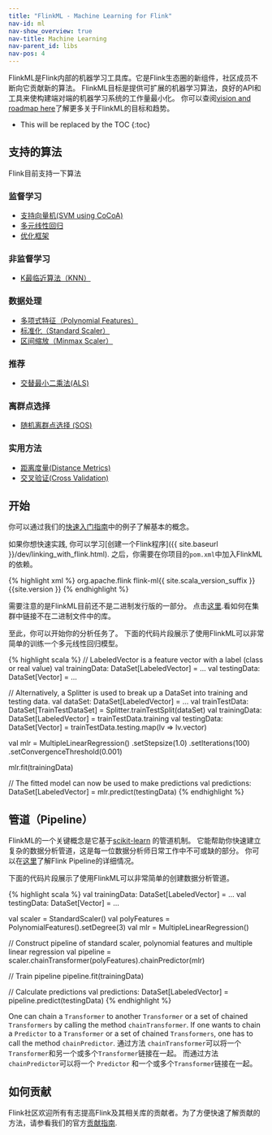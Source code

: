 ```yaml
---
title: "FlinkML - Machine Learning for Flink"
nav-id: ml
nav-show_overview: true
nav-title: Machine Learning
nav-parent_id: libs
nav-pos: 4
---
```

<!--
Licensed to the Apache Software Foundation (ASF) under one
or more contributor license agreements.  See the NOTICE file
distributed with this work for additional information
regarding copyright ownership.  The ASF licenses this file
to you under the Apache License, Version 2.0 (the
"License"); you may not use this file except in compliance
with the License.  You may obtain a copy of the License at

  http://www.apache.org/licenses/LICENSE-2.0

Unless required by applicable law or agreed to in writing,
software distributed under the License is distributed on an
"AS IS" BASIS, WITHOUT WARRANTIES OR CONDITIONS OF ANY
KIND, either express or implied.  See the License for the
specific language governing permissions and limitations
under the License.
-->

FlinkML是Flink内部的机器学习工具库。它是Flink生态圈的新组件，社区成员不断向它贡献新的算法。
FlinkML目标是提供可扩展的机器学习算法，良好的API和工具来使构建端对端的机器学习系统的工作量最小化。
你可以查阅[vision
and roadmap here](https://cwiki.apache.org/confluence/display/FLINK/FlinkML%3A+Vision+and+Roadmap)了解更多关于FlinkML的目标和趋势。

* This will be replaced by the TOC
{:toc}

## 支持的算法

Flink目前支持一下算法

### 监督学习

* [支持向量机(SVM using CoCoA)](svm.html)
* [多元线性回归](multiple_linear_regression.html)
* [优化框架](optimization.html)

### 非监督学习

* [K最临近算法（KNN）](knn.html)

### 数据处理

* [多项式特征（Polynomial Features）](polynomial_features.html)
* [标准化（Standard Scaler）](standard_scaler.html)
* [区间缩放（Minmax Scaler）](min_max_scaler.html)

### 推荐

* [交替最小二乘法(ALS)](als.html)

### 离群点选择

* [随机离群点选择 (SOS)](sos.html)

### 实用方法

* [距离度量(Distance Metrics)](distance_metrics.html)
* [交叉验证(Cross Validation)](cross_validation.html)

## 开始

你可以通过我们的[快速入门指南](quickstart.html)中的例子了解基本的概念。

如果你想快速实践, 你可以学习[创建一个Flink程序]({{ site.baseurl }}/dev/linking_with_flink.html).
之后，你需要在你项目的`pom.xml`中加入FlinkML的依赖。

{% highlight xml %}
<dependency>
  <groupId>org.apache.flink</groupId>
  <artifactId>flink-ml{{ site.scala_version_suffix }}</artifactId>
  <version>{{site.version }}</version>
</dependency>
{% endhighlight %}

需要注意的是FlinkML目前还不是二进制发行版的一部分。
点击[这里]({{site.baseurl}}/dev/linking.html).看如何在集群中链接不在二进制文件中的库。

至此，你可以开始你的分析任务了。
下面的代码片段展示了使用FlinkML可以非常简单的训练一个多元线性回归模型。

{% highlight scala %}
// LabeledVector is a feature vector with a label (class or real value)
val trainingData: DataSet[LabeledVector] = ...
val testingData: DataSet[Vector] = ...

// Alternatively, a Splitter is used to break up a DataSet into training and testing data.
val dataSet: DataSet[LabeledVector] = ...
val trainTestData: DataSet[TrainTestDataSet] = Splitter.trainTestSplit(dataSet)
val trainingData: DataSet[LabeledVector] = trainTestData.training
val testingData: DataSet[Vector] = trainTestData.testing.map(lv => lv.vector)

val mlr = MultipleLinearRegression()
  .setStepsize(1.0)
  .setIterations(100)
  .setConvergenceThreshold(0.001)

mlr.fit(trainingData)

// The fitted model can now be used to make predictions
val predictions: DataSet[LabeledVector] = mlr.predict(testingData)
{% endhighlight %}

## 管道（Pipeline）

FlinkML的一个关键概念是它基于[scikit-learn](http://scikit-learn.org) 的管道机制。
它能帮助你快速建立复杂的数据分析管道，这是每一位数据分析师日常工作中不可或缺的部分。
你可以在[这里](pipelines.html)了解Flink Pipeline的详细情况。

下面的代码片段展示了使用FlinkML可以非常简单的创建数据分析管道。

{% highlight scala %}
val trainingData: DataSet[LabeledVector] = ...
val testingData: DataSet[Vector] = ...

val scaler = StandardScaler()
val polyFeatures = PolynomialFeatures().setDegree(3)
val mlr = MultipleLinearRegression()

// Construct pipeline of standard scaler, polynomial features and multiple linear regression
val pipeline = scaler.chainTransformer(polyFeatures).chainPredictor(mlr)

// Train pipeline
pipeline.fit(trainingData)

// Calculate predictions
val predictions: DataSet[LabeledVector] = pipeline.predict(testingData)
{% endhighlight %}

One can chain a `Transformer` to another `Transformer` or a set of chained `Transformers` by calling the method `chainTransformer`.
If one wants to chain a `Predictor` to a `Transformer` or a set of chained `Transformers`, one has to call the method `chainPredictor`.
通过方法 `chainTransformer`可以将一个`Transformer`和另一个或多个`Transformer`链接在一起。
而通过方法 `chainPredictor`可以将一个 `Predictor` 和一个或多个`Transformer`链接在一起。

## 如何贡献

Flink社区欢迎所有有志提高Flink及其相关库的贡献者。为了方便快速了解贡献的方法，请参看我们的官方[贡献指南]({{site.baseurl}}/dev/libs/ml/contribution_guide.html).
